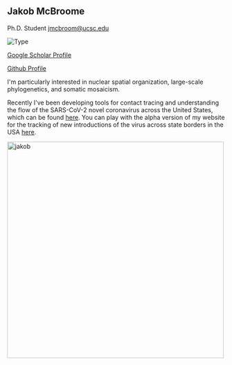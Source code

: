 ## Jakob McBroome
Ph.D. Student
jmcbroom@ucsc.edu

![Type](https://img.shields.io/badge/FileType-.bed-blue)

[Google Scholar Profile](https://scholar.google.com/citations?user=qV-Y6ssAAAAJ&hl=en)

[Github Profile](https://github.com/jmcbroome)

I'm particularly interested in nuclear spatial organization, large-scale phylogenetics, and somatic mosaicism. 

Recently I've been developing tools for contact tracing and understanding the flow of the SARS-CoV-2 novel coronavirus across the United States, which can be found [here](https://github.com/yatisht/usher). You can play with the alpha version of my website for the tracking of new introductions of the virus across state borders in the USA [here](https://jmcbroome.github.io/introduction-website/).

<img src='https://user-images.githubusercontent.com/88911118/132071243-eda302c9-be67-4f72-bd5d-7956055e8031.png' alt='jakob' width='500'/>
